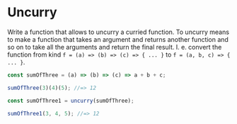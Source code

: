 # Uncurry

Write a function that allows to uncurry a curried function.
To uncurry means to make a function that takes an argument and returns another
function and so on to take all the arguments and return the final result.
I. e. convert the function from kind `f = (a) => (b) => (c) => { ... }` to
`f = (a, b, c) => { ... }`.

```javascript
const sumOfThree = (a) => (b) => (c) => a + b + c;

sumOfThree(3)(4)(5); //=> 12

const sumOfThree1 = uncurry(sumOfThree);

sumOfThree1(3, 4, 5); //=> 12
```

